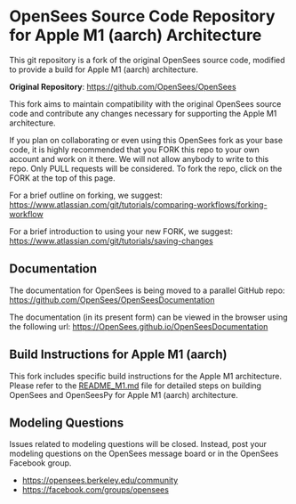# OpenSees Source Code Repository for Apple M1 (aarch) Architecture

This git repository is a fork of the original OpenSees source code, modified to provide a build for Apple M1 (aarch) architecture.

**Original Repository**: https://github.com/OpenSees/OpenSees

This fork aims to maintain compatibility with the original OpenSees source code and contribute any changes necessary for supporting the Apple M1 architecture.

If you plan on collaborating or even using this OpenSees fork as your base code, it is highly recommended that you FORK this repo to your own account and work on it there. We will not allow anybody to write to this repo. Only PULL requests will be considered. To fork the repo, click on the FORK at the top of this page.

For a brief outline on forking, we suggest: https://www.atlassian.com/git/tutorials/comparing-workflows/forking-workflow

For a brief introduction to using your new FORK, we suggest: https://www.atlassian.com/git/tutorials/saving-changes

## Documentation

The documentation for OpenSees is being moved to a parallel GitHub repo: https://github.com/OpenSees/OpenSeesDocumentation

The documentation (in its present form) can be viewed in the browser using the following url: https://OpenSees.github.io/OpenSeesDocumentation

## Build Instructions for Apple M1 (aarch)

This fork includes specific build instructions for the Apple M1 architecture. Please refer to the [README_M1.md](README_M1.md) file for detailed steps on building OpenSees and OpenSeesPy for Apple M1 (aarch) architecture.

## Modeling Questions

Issues related to modeling questions will be closed. Instead, post your modeling questions on the OpenSees message board or in the OpenSees Facebook group.

- https://opensees.berkeley.edu/community
- https://facebook.com/groups/opensees
